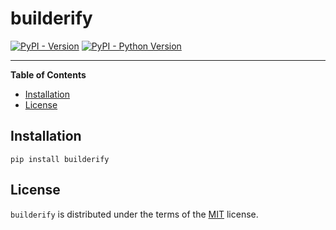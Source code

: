 # builderify

[![PyPI - Version](https://img.shields.io/pypi/v/builderify.svg)](https://pypi.org/project/builderify)
[![PyPI - Python Version](https://img.shields.io/pypi/pyversions/builderify.svg)](https://pypi.org/project/builderify)

-----

**Table of Contents**

- [Installation](#installation)
- [License](#license)

## Installation

```console
pip install builderify
```

## License

`builderify` is distributed under the terms of the [MIT](https://spdx.org/licenses/MIT.html) license.
